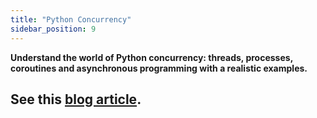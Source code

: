 ```yaml
---
title: "Python Concurrency"
sidebar_position: 9
---
```


**Understand the world of Python concurrency: threads, processes, coroutines and asynchronous programming with a realistic examples.**


## See this [blog article](https://python.hamel.dev/concurrency).

